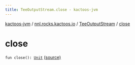 ```yaml
---
title: TeeOutputStream.close - kactoos-jvm
---
```


[kactoos-jvm](../../index.html) / [nnl.rocks.kactoos.io](../index.html) / [TeeOutputStream](index.html) / [close](./close.html)

# close

`fun close(): `[`Unit`](https://kotlinlang.org/api/latest/jvm/stdlib/kotlin/-unit/index.html) [(source)](https://github.com/neonailol/kactoos/blob/master/kactoos-jvm/src/main/kotlin/nnl/rocks/kactoos/io/TeeOutputStream.kt#L62)